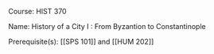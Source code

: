 




Course: HIST 370

Name: History of a City I : From Byzantion to Constantinople

Prerequisite(s): [[SPS 101]] and [[HUM 202]]